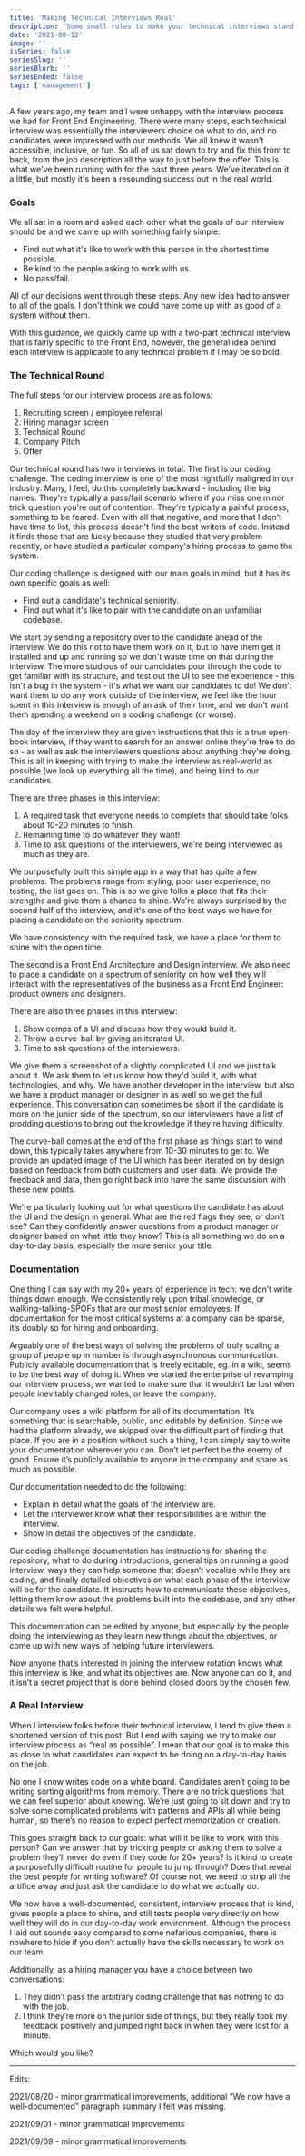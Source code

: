 ```yaml
---
title: 'Making Technical Interviews Real'
description: 'Some small rules to make your technical interviews stand out and be enjoyed by everyone involved.'
date: '2021-08-12'
image: ''
isSeries: false
seriesSlug: ''
seriesBlurb: ''
seriesEnded: false
tags: ['management']
---
```


A few years ago, my team and I were unhappy with the interview process we had for Front End Engineering. There were many steps, each technical interview was essentially the interviewers choice on what to do, and no candidates were impressed with our methods. We all knew it wasn't accessible, inclusive, or fun. So all of us sat down to try and fix this front to back, from the job description all the way to just before the offer. This is what we've been running with for the past three years. We've iterated on it a little, but mostly it's been a resounding success out in the real world.

### Goals

We all sat in a room and asked each other what the goals of our interview should be and we came up with something fairly simple:

* Find out what it's like to work with this person in the shortest time possible.
* Be kind to the people asking to work with us.
* No pass/fail.

All of our decisions went through these steps. Any new idea had to answer to all of the goals. I don't think we could have come up with as good of a system without them.

With this guidance, we quickly came up with a two-part technical interview that is fairly specific to the Front End, however, the general idea behind each interview is applicable to any technical problem if I may be so bold.

### The Technical Round

The full steps for our interview process are as follows:

1. Recruiting screen / employee referral
2. Hiring manager screen
3. Technical Round
4. Company Pitch
5. Offer

Our technical round has two interviews in total. The first is our coding challenge. The coding interview is one of the most rightfully maligned in our industry. Many, I feel, do this completely backward - including the big names. They're typically a pass/fail scenario where if you miss one minor trick question you're out of contention. They're typically a painful process, something to be feared. Even with all that negative, and more that I don't have time to list, this process doesn't find the best writers of code. Instead it finds those that are lucky because they studied that very problem recently, or have studied a particular company's hiring process to game the system.

Our coding challenge is designed with our main goals in mind, but it has its own specific goals as well:

* Find out a candidate's technical seniority.
* Find out what it's like to pair with the candidate on an unfamiliar codebase.

We start by sending a repository over to the candidate ahead of the interview. We do this not to have them work on it, but to have them get it installed and up and running so we don't waste time on that during the interview. The more studious of our candidates pour through the code to get familiar with its structure, and test out the UI to see the experience - this isn't a bug in the system - it's what we want our candidates to do! We don’t want them to do any work outside of the interview, we feel like the hour spent in this interview is enough of an ask of their time, and we don't want them spending a weekend on a coding challenge (or worse).

The day of the interview they are given instructions that this is a true open-book interview, if they want to search for an answer online they're free to do so - as well as ask the interviewers questions about anything they're doing. This is all in keeping with trying to make the interview as real-world as possible (we look up everything all the time), and being kind to our candidates.

There are three phases in this interview:

1. A required task that everyone needs to complete that should take folks about 10-20 minutes to finish.
2. Remaining time to do whatever they want!
3. Time to ask questions of the interviewers, we're being interviewed as much as they are.

We purposefully built this simple app in a way that has quite a few problems. The problems range from styling, poor user experience, no testing, the list goes on. This is so we give folks a place that fits their strengths and give them a chance to shine. We're always surprised by the second half of the interview, and it's one of the best ways we have for placing a candidate on the seniority spectrum.

We have consistency with the required task, we have a place for them to shine with the open time.

The second is a Front End Architecture and Design interview. We also need to place a candidate on a spectrum of seniority on how well they will interact with the representatives of the business as a Front End Engineer: product owners and designers.

There are also three phases in this interview:

1. Show comps of a UI and discuss how they would build it.
2. Throw a curve-ball by giving an iterated UI.
3. Time to ask questions of the interviewers.

We give them a screenshot of a slightly complicated UI and we just talk about it. We ask them to let us know how they'd build it, with what technologies, and why. We have another developer in the interview, but also we have a product manager or designer in as well so we get the full experience. This conversation can sometimes be short if the candidate is more on the junior side of the spectrum, so our interviewers have a list of prodding questions to bring out the knowledge if they're having difficulty.

The curve-ball comes at the end of the first phase as things start to wind down, this typically takes anywhere from 10-30 minutes to get to. We provide an updated image of the UI which has been iterated on by design based on feedback from both customers and user data. We provide the feedback and data, then  go right back into have the same discussion with these new points.

We're particularly looking out for what questions the candidate has about the UI and the design in general. What are the red flags they see, or don't see? Can they confidently answer questions from a product manager or designer based on what little they know? This is all something we do on a day-to-day basis, especially the more senior your title.

### Documentation

One thing I can say with my 20+ years of experience in tech: we don’t write things down enough. We consistently rely upon tribal knowledge, or walking-talking-SPOFs that are our most senior employees. If documentation for the most critical systems at a company can be sparse, it’s doubly so for hiring and onboarding.

Arguably one of the best ways of solving the problems of truly scaling a group of people up in number is through asynchronous communication. Publicly available documentation that is freely editable, eg. in a wiki, seems to be the best way of doing it. When we started the enterprise of revamping our interview process, we wanted to make sure that it wouldn’t be lost when people inevitably changed roles, or leave the company.

Our company uses a wiki platform for all of its documentation. It’s something that is searchable, public, and editable by definition. Since we had the platform already, we skipped over the difficult part of finding that place. If you are in a position without such a thing, I can simply say to write your documentation wherever you can. Don’t let perfect be the enemy of good. Ensure it’s publicly available to anyone in the company and share as much as possible.

Our documentation needed to do the following:

* Explain in detail what the goals of the interview are.
* Let the interviewer know what their responsibilities are within the interview.
* Show in detail the objectives of the candidate.

Our coding challenge documentation has instructions for sharing the repository, what to do during introductions, general tips on running a good interview, ways they can help someone that doesn’t vocalize while they are coding, and finally detailed objectives on what each phase of the interview will be for the candidate. It instructs how to communicate these objectives, letting them know about the problems built into the codebase, and any other details we felt were helpful.

This documentation can be edited by anyone, but especially by the people doing the interviewing as they learn new things about the objectives, or come up with new ways of helping future interviewers.

Now anyone that’s interested in joining the interview rotation knows what this interview is like, and what its objectives are. Now anyone can do it, and it isn’t a secret project that is done behind closed doors by the chosen few.

### A Real Interview

When I interview folks before their technical interview, I tend to give them a shortened version of this post. But I end with saying we try to make our interview process as “real as possible”. I mean that our goal is to make this as close to what candidates can expect to be doing on a day-to-day basis on the job.

No one I know writes code on a white board. Candidates aren’t going to be writing sorting algorithms from memory. There are no trick questions that we can feel superior about knowing. We’re just going to sit down and try to solve some complicated problems with patterns and APIs all while being human, so there’s no reason to expect perfect memorization or creation.

This goes straight back to our goals: what will it be like to work with this person? Can we answer that by tricking people or asking them to solve a problem they’ll never do even if they code for 20+ years? Is it kind to create a purposefully difficult routine for people to jump through? Does that reveal the best people for writing software? Of course not, we need to strip all the artifice away and just ask the candidate to do what we actually do.

We now have a well-documented, consistent, interview process that is kind, gives people a place to shine, and still tests people very directly on how well they will do in our day-to-day work environment. Although the process I laid out sounds easy compared to some nefarious companies, there is nowhere to hide if you don’t actually have the skills necessary to work on our team.

Additionally, as a hiring manager you have a choice between two conversations:

1. They didn’t pass the arbitrary coding challenge that has nothing to do with the job.
2. I think they’re more on the junior side of things, but they really took my feedback positively and jumped right back in when they were lost for a minute.

Which would you like?

***

Edits:

2021/08/20 - minor grammatical improvements, additional “We now have a well-documented” paragraph summary I felt was missing.

2021/09/01 - minor grammatical improvements

2021/09/09 - minor grammatical improvements

